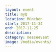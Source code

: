 ```yaml
---
layout: event
title: myQ
location: München
start: 2017-11-24
end: 2017-11-25
description: 
category: messeevent
image: /media/events/
---
```


